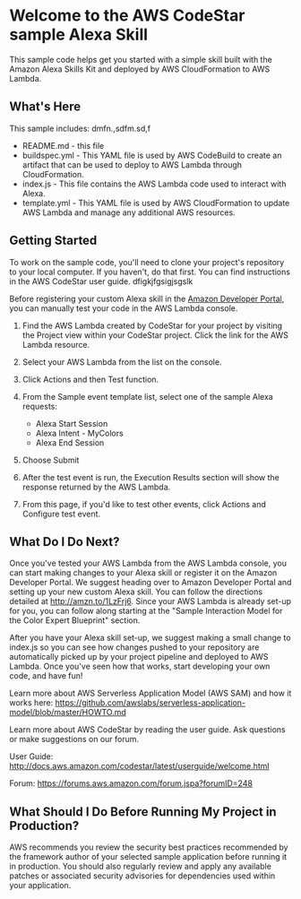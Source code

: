 Welcome to the AWS CodeStar sample Alexa Skill
==============================================

This sample code helps get you started with a simple skill built with the
Amazon Alexa Skills Kit and deployed by AWS CloudFormation to AWS Lambda.

What's Here
-----------

This sample includes:
dmfn.,sdfm.sd,f

* README.md - this file
* buildspec.yml - This YAML file is used by AWS CodeBuild to create an artifact
  that can be used to deploy to AWS Lambda through CloudFormation.
* index.js - This file contains the AWS Lambda code used to interact with Alexa.
* template.yml - This YAML file is used by AWS CloudFormation to update AWS Lambda
  and manage any additional AWS resources.

Getting Started
---------------

To work on the sample code, you'll need to clone your project's repository to your
local computer. If you haven't, do that first. You can find instructions in the
AWS CodeStar user guide.
dfigkjfgsigjsgslk

Before registering your custom Alexa skill in the
[Amazon Developer Portal](https://developer.amazon.com), you can manually test
your code in the AWS Lambda console.

1. Find the AWS Lambda created by CodeStar for your project by visiting the Project
   view within your CodeStar project. Click the link for the AWS Lambda resource.

2. Select your AWS Lambda from the list on the console.

3. Click Actions and then Test function.

4. From the Sample event template list, select one of the sample Alexa requests:

   * Alexa Start Session
   * Alexa Intent - MyColors
   * Alexa End Session

5. Choose Submit

6. After the test event is run, the Execution Results section will show the
   response returned by the AWS Lambda.

7. From this page, if you'd like to test other events, click Actions and Configure test event.


What Do I Do Next?
------------------

Once you've tested your AWS Lambda from the AWS Lambda console, you can start making
changes to your Alexa skill or register it on the Amazon Developer Portal.
We suggest heading over to Amazon Developer Portal and setting up your new
custom Alexa skill. You can follow the directions detailed at
http://amzn.to/1LzFrj6. Since your AWS Lambda is already set-up for you, you
can follow along starting at the "Sample Interaction Model for the Color
Expert Blueprint" section.

After you have your Alexa skill set-up, we suggest making a small change to
index.js so you can see how changes pushed to your repository are
automatically picked up by your project pipeline and deployed to AWS Lambda.
Once you've seen how that works, start developing your own code, and have fun!

Learn more about AWS Serverless Application Model (AWS SAM) and how it works here:
https://github.com/awslabs/serverless-application-model/blob/master/HOWTO.md

Learn more about AWS CodeStar by reading the user guide. Ask questions or make
suggestions on our forum.

User Guide: http://docs.aws.amazon.com/codestar/latest/userguide/welcome.html

Forum: https://forums.aws.amazon.com/forum.jspa?forumID=248

What Should I Do Before Running My Project in Production?
------------------

AWS recommends you review the security best practices recommended by the framework
author of your selected sample application before running it in production. You
should also regularly review and apply any available patches or associated security
advisories for dependencies used within your application.
